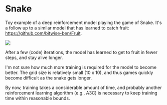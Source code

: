 # Snake
Toy example of a deep reinforcement model playing the game of Snake. It's a follow up to a similar model that has learned to catch fruit: https://github.com/bitwise-ben/Fruit.

<img src="images/snake.gif" />

After a few (code) iterations, the model has learned to get to fruit in fewer steps, and stay alive longer.

I'm not sure how much more training is required for the model to become better. The grid size is relatively small (10 x 10), and thus games quickly become difficult as the snake gets longer.

By now, training takes a considerable amount of time, and probably another reinforcement learning algorithm (e.g., A3C) is necessary to keep training time within reasonable bounds.

